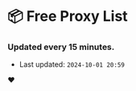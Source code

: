 # :package: Free Proxy List
### Updated every 15 minutes.

- Last updated: `2024-10-01 20:59`

:heart:
